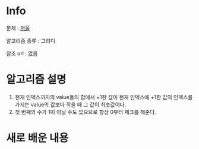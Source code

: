 # Info

문제 : [저울](https://www.acmicpc.net/problem/2437)

알고리즘 종류 : 그리디

참조 url : 없음

# 알고리즘 설명

1. 현재 인덱스까지의 value들의 합에서 +1한 값이 현재 인덱스에 +1한 값의 인덱스를 가지는 value의 값보다 작을 때 그 값이 최솟값이다.
2. 첫 번째의 수가 1이 아닐 수도 있으므로 항상 0부터 체크를 해준다.

# 새로 배운 내용
